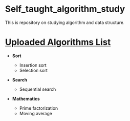 # Self_taught_algorithm_study
This is repository on studying algorithm and data structure. 

# [Uploaded Algorithms List](Codes/)
- **Sort**
  - Insertion sort
  - Selection sort

- **Search**
  - Sequential search 

- **Mathematics**
  - Prime factorization
  - Moving average

